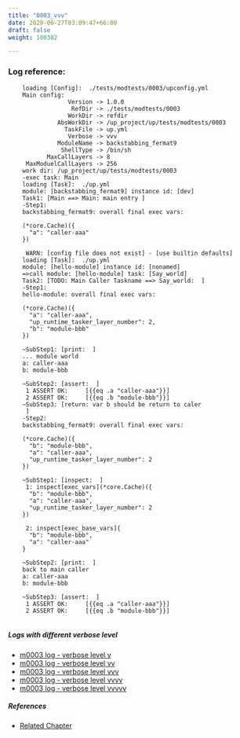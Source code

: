 ```yaml
---
title: "0003_vvv"
date: 2020-06-27T03:09:47+66:00
draft: false
weight: 100302

---
```


### Log reference: <no value>

```
    loading [Config]:  ./tests/modtests/0003/upconfig.yml
    Main config:
                 Version -> 1.0.0
                  RefDir -> ./tests/modtests/0003
                 WorkDir -> refdir
              AbsWorkDir -> /up_project/up/tests/modtests/0003
                TaskFile -> up.yml
                 Verbose -> vvv
              ModuleName -> backstabbing_fermat9
               ShellType -> /bin/sh
           MaxCallLayers -> 8
     MaxModuelCallLayers -> 256
    work dir: /up_project/up/tests/modtests/0003
    -exec task: Main
    loading [Task]:  ./up.yml
    module: [backstabbing_fermat9] instance id: [dev]
    Task1: [Main ==> Main: main entry ]
    -Step1:
    backstabbing_fermat9: overall final exec vars:
    
    (*core.Cache)({
      "a": "caller-aaa"
    })
    
     WARN: [config file does not exist] - [use builtin defaults]
    loading [Task]:  ./up.yml
    module: [hello-module] instance id: [nonamed]
    =>call module: [hello-module] task: [Say_world]
    Task2: [TODO: Main Caller Taskname ==> Say_world:  ]
    -Step1:
    hello-module: overall final exec vars:
    
    (*core.Cache)({
      "a": "caller-aaa",
      "up_runtime_tasker_layer_number": 2,
      "b": "module-bbb"
    })
    
    ~SubStep1: [print:  ]
    ... module world
    a: caller-aaa
    b: module-bbb
    
    ~SubStep2: [assert:  ]
     1 ASSERT OK:     [{{eq .a "caller-aaa"}}]
     2 ASSERT OK:     [{{eq .b "module-bbb"}}]
    ~SubStep3: [return: var b should be return to caler
     ]
    -Step2:
    backstabbing_fermat9: overall final exec vars:
    
    (*core.Cache)({
      "b": "module-bbb",
      "a": "caller-aaa",
      "up_runtime_tasker_layer_number": 2
    })
    
    ~SubStep1: [inspect:  ]
     1: inspect[exec_vars](*core.Cache)({
      "b": "module-bbb",
      "a": "caller-aaa",
      "up_runtime_tasker_layer_number": 2
    })
    
     2: inspect[exec_base_vars]{
      "b": "module-bbb",
      "a": "caller-aaa"
    }
    
    ~SubStep2: [print:  ]
    back to main caller
    a: caller-aaa
    b: module-bbb
    
    ~SubStep3: [assert:  ]
     1 ASSERT OK:     [{{eq .a "caller-aaa"}}]
     2 ASSERT OK:     [{{eq .b "module-bbb"}}]
    
```

##### Logs with different verbose level
* [m0003 log - verbose level v](../../logs/m0003_v)
* [m0003 log - verbose level vv](../../logs/m0003_vv)
* [m0003 log - verbose level vvv](../../logs/m0003_vvv)
* [m0003 log - verbose level vvvv](../../logs/m0003_vvvv)
* [m0003 log - verbose level vvvvv](../../logs/m0003_vvvvv)

##### References
* [Related Chapter](../../module/0003)
